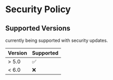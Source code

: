 # Security Policy

## Supported Versions

currently being supported with security updates.

| Version | Supported          |
| ------- | ------------------ |
| > 5.0   | :white_check_mark: |
| < 6.0   | :x:                |
